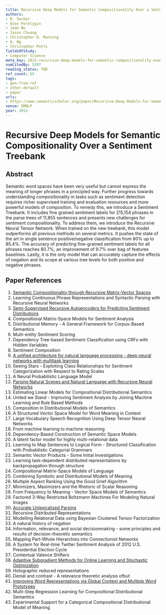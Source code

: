 ```yaml
---
title: Recursive Deep Models for Semantic Compositionality Over a Sentiment Treebank
authors:
- R. Socher
- Alex Perelygin
- Jean Wu
- Jason Chuang
- Christopher D. Manning
- A. Ng
- Christopher Potts
fieldsOfStudy:
- Computer Science
meta_key: 2013-recursive-deep-models-for-semantic-compositionality-over-a-sentiment-treebank
numCitedBy: 5397
reading_status: TBD
ref_count: 55
tags:
- gen-from-ref
- other-default
- paper
urls:
- https://www.semanticscholar.org/paper/Recursive-Deep-Models-for-Semantic-Compositionality-Socher-Perelygin/687bac2d3320083eb4530bf18bb8f8f721477600?sort=total-citations
venue: EMNLP
year: 2013
---
```


# Recursive Deep Models for Semantic Compositionality Over a Sentiment Treebank

## Abstract

Semantic word spaces have been very useful but cannot express the meaning of longer phrases in a principled way. Further progress towards understanding compositionality in tasks such as sentiment detection requires richer supervised training and evaluation resources and more powerful models of composition. To remedy this, we introduce a Sentiment Treebank. It includes fine grained sentiment labels for 215,154 phrases in the parse trees of 11,855 sentences and presents new challenges for sentiment compositionality. To address them, we introduce the Recursive Neural Tensor Network. When trained on the new treebank, this model outperforms all previous methods on several metrics. It pushes the state of the art in single sentence positive/negative classification from 80% up to 85.4%. The accuracy of predicting fine-grained sentiment labels for all phrases reaches 80.7%, an improvement of 9.7% over bag of features baselines. Lastly, it is the only model that can accurately capture the effects of negation and its scope at various tree levels for both positive and negative phrases.

## Paper References

1. [Semantic Compositionality through Recursive Matrix-Vector Spaces](2012-semantic-compositionality-through-recursive-matrix-vector-spaces)
2. Learning Continuous Phrase Representations and Syntactic Parsing with Recursive Neural Networks
3. [Semi-Supervised Recursive Autoencoders for Predicting Sentiment Distributions](2011-semi-supervised-recursive-autoencoders-for-predicting-sentiment-distributions)
4. Compositional Matrix-Space Models for Sentiment Analysis
5. Distributional Memory - A General Framework for Corpus-Based Semantics
6. Multi-entity Sentiment Scoring
7. Dependency Tree-based Sentiment Classification using CRFs with Hidden Variables
8. Sentiment Composition
9. [A unified architecture for natural language processing - deep neural networks with multitask learning](2008-a-unified-architecture-for-natural-language-processing-deep-neural-networks-with-multitask-learning)
10. Seeing Stars - Exploiting Class Relationships for Sentiment Categorization with Respect to Rating Scales
11. A Neural Probabilistic Language Model
12. [Parsing Natural Scenes and Natural Language with Recursive Neural Networks](2011-parsing-natural-scenes-and-natural-language-with-recursive-neural-networks)
13. Estimating Linear Models for Compositional Distributional Semantics
14. United we Stand - Improving Sentiment Analysis by Joining Machine Learning and Rule Based Methods
15. Composition in Distributional Models of Semantics
16. A Structured Vector Space Model for Word Meaning in Context
17. Large Vocabulary Speech Recognition Using Deep Tensor Neural Networks
18. From machine learning to machine reasoning
19. Dependency-Based Construction of Semantic Space Models
20. A latent factor model for highly multi-relational data
21. Learning to Map Sentences to Logical Form - Structured Classification with Probabilistic Categorial Grammars
22. Semantic Vector Products - Some Initial Investigations
23. Learning task-dependent distributed representations by backpropagation through structure
24. Compositional Matrix-Space Models of Language
25. Combining Symbolic and Distributional Models of Meaning
26. Multiple Aspect Ranking Using the Good Grief Algorithm
27. Minimizers, Maximizers and the Rhetoric of Scalar Reasoning
28. From Frequency to Meaning - Vector Space Models of Semantics
29. Factored 3-Way Restricted Boltzmann Machines For Modeling Natural Images
30. [Accurate Unlexicalized Parsing](2003-accurate-unlexicalized-parsing)
31. Recursive Distributed Representations
32. Modelling Relational Data using Bayesian Clustered Tensor Factorization
33. A natural history of negation
34. Information, relevance, and social decisionmaking - some principles and results of decision-theoretic semantics
35. Mapping Part-Whole Hierarchies into Connectionist Networks
36. A System for Real-time Twitter Sentiment Analysis of 2012 U.S. Presidential Election Cycle
37. Contextual Valence Shifters
38. [Adaptive Subgradient Methods for Online Learning and Stochastic Optimization](2010-adaptive-subgradient-methods-for-online-learning-and-stochastic-optimization)
39. Holographic reduced representations
40. Denial and contrast - A relevance theoretic analysis ofbut
41. [Improving Word Representations via Global Context and Multiple Word Prototypes](2012-improving-word-representations-via-global-context-and-multiple-word-prototypes)
42. Multi-Step Regression Learning for Compositional Distributional Semantics
43. Experimental Support for a Categorical Compositional Distributional Model of Meaning
